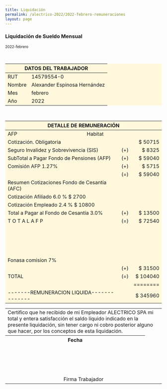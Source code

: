 ```yaml
--- 
title: Liquidación
permalink: /alectrico-2022/2022-febrero-remuneraciones 
layout: page
--- 
```

<h3> Liquidación de Sueldo Mensual </h3> <small>2022-febrero</small>
<p style='page-break-after: always;'>&nbsp;</p>
<table style='background-color:cornsilk'>
<thead><th colspan='6'>  DATOS DEL TRABAJADOR </th></thead>
<tbody><tr><td> RUT     </td> <td> 14579554-0 </td></tr><tr><td> Nombre  </td> <td> Alexander Espinosa Hernández </td></tr><tr><td> Mes     </td> <td> febrero </td></tr><tr><td> Año     </td> <td> 2022 </td></tr></tbody></table><p style='page-break-after: always;'>&nbsp;</p>
<table style='background-color:cornsilk'>
<thead><th colspan='6'>DETALLE DE REMUNERACIÓN </th></thead>
<tbody>
<tr><td> AFP </td><td>Habitat</td></tr>
<tr><td colspan='2'>Cotización. Obligatoria </td><td></td><td align='right'> $ 	50715</td></tr>
<tr><td colspan='2'>Seguro Invalidez y Sobrevivencia (SIS) </td><td>    (+) </td><td align='right'> $	8325</td></tr>
<tr><td colspan='2'> SubTotal a Pagar Fondo de Pensiones (AFP) </td><td> (+) </td><td align='right'> $ 	59040</td></tr>
<tr><td colspan='2'> Comisión AFP  	1.27%</td><td>  (+) </td><td align ='right'> $ 5715</td></tr>
<tr><td></td><td></td><td>  (=) </td><td align='right'> $ 	59040</td></tr>
<tr><td colspan='2'> Resumen Cotizaciones Fondo de Cesantía (AFC) </td> </tr>
<tr><td colspan='2'>  Cotización Afiliado 	 6.0 % $ 	2700</td></tr>
<tr><td colspan='2'>  Cotización Empleado 	 2.4 % $ 	10800</td></tr>
<tr><td colspan='2'>Total a Pagar al Fondo de Cesantía 	3.0% </td> <td> (+) </td><td align= 'right'> $ 	13500</td></tr>
<tr></tr>
<tr><td colspan='2'>             T O T A L   A  F  P   </td><td>  (=) </td><td align='right'> $ 	72540</td></tr>
<tr height='100 px'> </tr>
<tr><td> Fonasa	comision	7% </td></tr>
<tr><td></td><td></td><td> (+) </td><td align='right'> $ 	31500</td></tr>
<tr><td colspan='2'>             TOTAL </td><td> (=) </td><td align='right'> $ 	104040</td></tr>
<tr><td> </td><td></td><td> </td><td align='right'>======== </td> </tr>
<tr><td colspan='2'> -------REMUNERACION LIQUIDA-------------- </td><td></td><td align='right'> $ 	345960</td></tr>
</tbody></table><table>
<tbody>
<tr> <td colspan='12'> Certifico que he recibido de mi Empleador ALECTRICO SPA mi total y entera satisfacción el saldo líquido indicado en la presente liquidación, sin tener cargo ni cobro posterior alguno que hacer, por los conceptos de esta liquidación. </td></tr><tr> <th> Fecha </th><td colspan='10'></td> </tr><tr height='100 px'><td></td></tr>
<tr> <td colspan = '10' align='center'> Firma Trabajador </td></tr></tbody>
</table>
